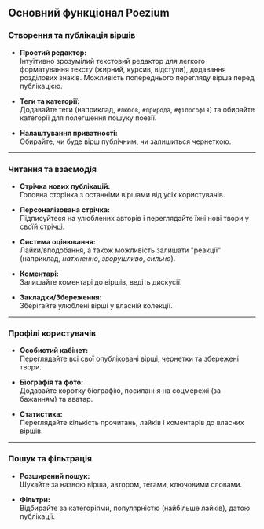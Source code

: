 ## Основний функціонал Poezium

### Створення та публікація віршів

- **Простий редактор:**  
    Інтуїтивно зрозумілий текстовий редактор для легкого форматування тексту (жирний, курсив, відступи), додавання розділових знаків. Можливість попереднього перегляду вірша перед публікацією.

- **Теги та категорії:**  
    Додавайте теги (наприклад, `#любов`, `#природа`, `#філософія`) та обирайте категорії для полегшення пошуку поезії.

- **Налаштування приватності:**  
    Обирайте, чи буде вірш публічним, чи залишиться чернеткою.

---

### Читання та взаємодія

- **Стрічка нових публікацій:**  
    Головна сторінка з останніми віршами від усіх користувачів.

- **Персоналізована стрічка:**  
    Підписуйтеся на улюблених авторів і переглядайте їхні нові твори у своїй стрічці.

- **Система оцінювання:**  
    Лайки/вподобання, а також можливість залишати "реакції" (наприклад, _натхненно_, _зворушливо_, _сильно_).

- **Коментарі:**  
    Залишайте коментарі до віршів, ведіть дискусії.

- **Закладки/Збереження:**  
    Зберігайте улюблені вірші у власній колекції.

---

### Профілі користувачів

- **Особистий кабінет:**  
    Переглядайте всі свої опубліковані вірші, чернетки та збережені твори.

- **Біографія та фото:**  
    Додавайте коротку біографію, посилання на соцмережі (за бажанням) та аватар.

- **Статистика:**  
    Переглядайте кількість прочитань, лайків і коментарів до власних віршів.

---

### Пошук та фільтрація

- **Розширений пошук:**  
    Шукайте за назвою вірша, автором, тегами, ключовими словами.

- **Фільтри:**  
    Відбирайте за категоріями, популярністю (найбільше лайків), датою публікації.
